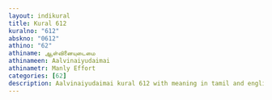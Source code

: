 ```yaml
---
layout: indikural
title: Kural 612
kuralno: "612"
abskno: "0612"
athino: "62"
athiname: ஆள்வினையுடைமை
athinameen: Aalvinaiyudaimai
athinametr: Manly Effort
categories: [62]
description: Aalvinaiyudaimai kural 612 with meaning in tamil and english 
---
```


